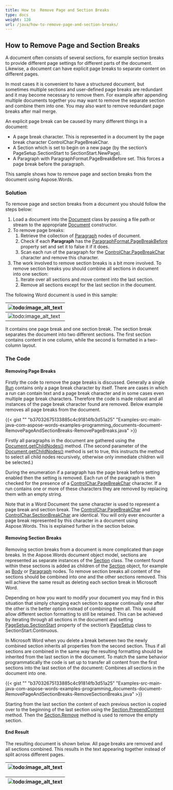```yaml
---
title: How to  Remove Page and Section Breaks
type: docs
weight: 120
url: /java/how-to-remove-page-and-section-breaks/
---
```


## How to Remove Page and Section Breaks

A document often consists of several sections, for example section breaks to provide different page settings for different parts of the document. Likewise, a document can have explicit page breaks to separate content on different pages.

In most cases it is convenient to have a structured document, but sometimes multiple sections and user-defined page breaks are redundant and it may become necessary to remove them. For example after appending multiple documents together you may want to remove the separate section and combine them into one. You may also want to remove redundant page breaks after mail merge.

An explicit page break can be caused by many different things in a document:

- A page break character. This is represented in a document by the page break character ControlChar.PageBreakChar.
- A Section which is set to begin on a new page (by the section’s PageSetup.SectionStart to SectionStart.NewPage).
- A Paragraph with ParagraphFormat.PageBreakBefore set. This forces a page break before the paragraph.

This sample shows how to remove page and section breaks from the document using Aspose.Words.

### Solution

To remove page and section breaks from a document you should follow the steps below:

1. Load a document into the [Document](http://www.aspose.com/api/java/words/com.aspose.words/classes/Document) class by passing a file path or stream to the appropriate [Document](http://www.aspose.com/api/java/words/com.aspose.words/classes/Document) constructor.
1. To remove page breaks:
   1. Retrieve the collection of [Paragraph](http://www.aspose.com/api/java/words/com.aspose.words/classes/Paragraph) nodes of document.
   1. Check if each **Paragraph** has the [ParagraphFormat.PageBreakBefore](http://www.aspose.com/api/java/words/com.aspose.words/classes/paragraphformat/properties/getPageBreakBefore\(\)/) property set and set it to false it if it does.
   1. Scan each run of the paragraph for the [ControlChar.PageBreakChar](http://www.aspose.com/api/java/words/com.aspose.words/classes/ControlChar) character and remove this character.
1. The work involved to remove section breaks is a bit more involved. To remove section breaks you should combine all sections in document into one section:
   1. Iterate over all sections and move content into the last section.
   1. Remove all sections except for the last section in the document.

The following Word document is used in this sample:

|![todo:image_alt_text](http://i.imgur.com/ECtaukb.png)|
| :- |
|![todo:image_alt_text](http://i.imgur.com/Whn34k2.png)|
It contains one page break and one section break. The section break separates the document into two different sections. The first section contains content in one column, while the second is formatted in a two-column layout.

### The Code

#### Removing Page Breaks

Firstly the code to remove the page breaks is discussed. Generally a single [Run](http://www.aspose.com/api/java/words/com.aspose.words/classes/Run) contains only a page break character by itself. There are cases in which a run can contain text and a page break character and in some cases even multiple page break characters. Therefore the code is made robust and all instances of the page break character found are removed. Below example removes all page breaks from the document.

{{< gist "" "b37032675133885c4c91814fb3d51a25" "Examples-src-main-java-com-aspose-words-examples-programming_documents-document-RemovePageAndSectionBreaks-RemovePageBreaks.java" >}}

Firstly all paragraphs in the document are gathered using the [Document.getChildNodes()](http://www.aspose.com/api/java/words/com.aspose.words/classes/document/methods/getChildNodes\(\)/) method. (The second parameter of the [Document.getChildNodes()](http://www.aspose.com/api/java/words/com.aspose.words/classes/document/methods/getChildNodes\(\)/) method is set to true, this instructs the method to select all child nodes recursively, otherwise only immediate children will be selected.)

During the enumeration if a paragraph has the page break before setting enabled then the setting is removed. Each run of the paragraph is then checked for the presence of a [ControlChar.PageBreakChar](http://www.aspose.com/api/java/words/com.aspose.words/classes/ControlChar) character. If a run contains one or more of these characters they are removed by replacing them with an empty string.

Note that in a Word Document the same character is used to represent a page break and section break. The [ControlChar.PageBreakChar](http://www.aspose.com/api/java/words/com.aspose.words/classes/ControlChar) and [ControlChar.SectionBreakChar](http://www.aspose.com/api/java/words/com.aspose.words/classes/ControlChar) are identical. You will only ever encounter a page break represented by this character in a document using Aspose.Words. This is explained further in the section below.

#### Removing Section Breaks

Removing section breaks from a document is more complicated than page breaks. In the Aspose.Words document object model, sections are represented as separate instances of the [Section](http://www.aspose.com/api/java/words/com.aspose.words/classes/Section) class. The content found within these sections is added as children of the [Section](http://www.aspose.com/api/java/words/com.aspose.words/classes/Section) object, for example as [Body](http://www.aspose.com/api/java/words/com.aspose.words/classes/Body) or [Paragraph](http://www.aspose.com/api/java/words/com.aspose.words/classes/Paragraph) nodes. To remove section breaks all content of the sections should be combined into one and the other sections removed. This will achieve the same result as deleting each section break in Microsoft Word.

Depending on how you want to modify your document you may find in this situation that simply changing each section to appear continually one after the other is the better option instead of combining them all. This would allow different section formatting to still be retained. This can be achieved by iterating through all sections in the document and setting [PageSetup.SectionStart](http://www.aspose.com/api/java/words/com.aspose.words/classes/pagesetup/methods/getSectionStart\(\)/) property of the section’s [PageSetup](http://www.aspose.com/api/java/words/com.aspose.words/classes/PageSetup) class to SectionStart.Continuous.

In Microsoft Word when you delete a break between two the newly combined section inherits all properties from the second section. Thus if all sections are combined in the same way the resulting formatting should be inherited from the last section in the document. To match the same behavior programmatically the code is set up to transfer all content from the first sections into the last section of the document: Combines all sections in the document into one.

{{< gist "" "b37032675133885c4c91814fb3d51a25" "Examples-src-main-java-com-aspose-words-examples-programming_documents-document-RemovePageAndSectionBreaks-RemoveSectionBreaks.java" >}}

Starting from the last section the content of each previous section is copied over to the beginning of the last section using the [Section.PrependContent](http://www.aspose.com/api/java/words/com.aspose.words/classes/section/methods/prependContent\(com.aspose.words.Section\)/) method. Then the [Section.Remove](http://www.aspose.com/api/java/words/com.aspose.words/classes/section/methods/remove\(\)/) method is used to remove the empty section.

#### End Result

The resulting document is shown below. All page breaks are removed and all sections combined. This results in the text appearing together instead of split across different pages.

|![todo:image_alt_text](http://i.imgur.com/KnRR4ih.png)|
| :- |


|![todo:image_alt_text](http://i.imgur.com/cHtaxeW.png)|
| :- |

